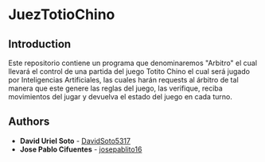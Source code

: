 # JuezTotioChino
## Introduction
Este repositorio contiene un programa que denominaremos "Arbitro" el cual llevará el control de una partida del juego Totito Chino el cual será jugado por Inteligencias Artificiales, las cuales harán requests al árbitro de tal manera que este genere las reglas del juego, las verifique, reciba movimientos del jugar y devuelva el estado del juego en cada turno.

## Authors
* **David Uriel Soto** - [DavidSoto5317](https://github.com/DavidSoto5317)
* **Jose Pablo Cifuentes** - [josepablito16](https://github.com/josepablito16)
